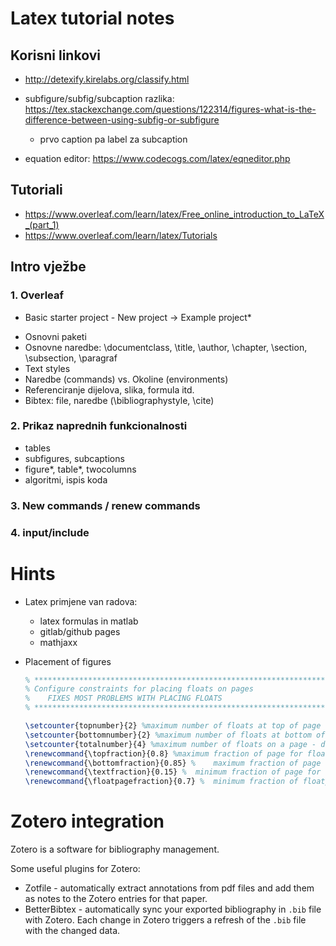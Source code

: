 # Latex tutorial notes

## Korisni linkovi

- http://detexify.kirelabs.org/classify.html
- subfigure/subfig/subcaption razlika: https://tex.stackexchange.com/questions/122314/figures-what-is-the-difference-between-using-subfig-or-subfigure
    - prvo caption pa label za subcaption

- equation editor: 
  https://www.codecogs.com/latex/eqneditor.php
 
## Tutoriali 

- https://www.overleaf.com/learn/latex/Free_online_introduction_to_LaTeX_(part_1) 
- https://www.overleaf.com/learn/latex/Tutorials


## Intro vježbe

### 1. Overleaf

* Basic starter project - New project -> Example project*

- Osnovni paketi
- Osnovne naredbe: \documentclass, \title, \author, \chapter, \section,
  \subsection, \paragraf
- Text styles
- Naredbe (commands) vs. Okoline (environments)
- Referenciranje dijelova, slika, formula itd.
- Bibtex: file, naredbe (\bibliographystyle, \cite)

### 2. Prikaz naprednih funkcionalnosti

- tables
- subfigures, subcaptions
- figure\*, table\*, twocolumns
- algoritmi, ispis koda

### 3. New commands / renew commands
### 4. input/include




# Hints

- Latex primjene van radova:
    * latex formulas in matlab
    * gitlab/github pages
    * mathjaxx



- Placement of figures

  ```tex
  % ***************************************************************************************************
  % Configure constraints for placing floats on pages
  %    FIXES MOST PROBLEMS WITH PLACING FLOATS
  % ***************************************************************************************************

  \setcounter{topnumber}{2} %maximum number of floats at top of page - 	default:2
  \setcounter{bottomnumber}{2} %maximum number of floats at bottom of page - default:1
  \setcounter{totalnumber}{4} %maximum number of floats on a page - default:3
  \renewcommand{\topfraction}{0.8} %maximum fraction of page for floats at top default:0.7
  \renewcommand{\bottomfraction}{0.85} % 	maximum fraction of page for floats at bottom default:	0.3
  \renewcommand{\textfraction}{0.15} % 	minimum fraction of page for text default:0.2
  \renewcommand{\floatpagefraction}{0.7} %	minimum fraction of floatpage that should have floats 	default: 0.5 
  ```


# Zotero integration

Zotero is a software for bibliography management. 

Some useful plugins for Zotero:

- Zotfile - automatically extract annotations from pdf files and add them as notes to the Zotero entries for that paper.
- BetterBibtex - automatically sync your exported bibliography in `.bib` file with Zotero. 
  Each change in Zotero triggers a refresh of the `.bib` file with the changed data.

